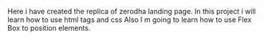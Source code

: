 Here i have created the replica of zerodha landing page.
In this project i will learn how to use html tags and css 
Also I m going to learn how to use Flex Box to position elements.
